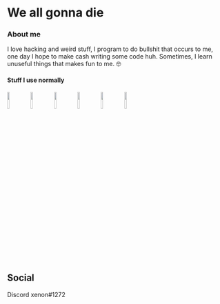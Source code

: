 # We all gonna die
<h3>About me</h3>
<p>
I love hacking and weird stuff, I program to do bullshit that occurs to me, one day I hope to make cash writing some code huh. Sometimes, I learn unuseful things that makes fun to me. 🤓
</p>
<div>
<h4>Stuff I use normally</h4>
  
  <img width="10%" src="https://cdn.jsdelivr.net/gh/devicons/devicon/icons/python/python-original.svg" />
  <img width="10%" src="https://cdn.jsdelivr.net/gh/devicons/devicon/icons/wordpress/wordpress-plain.svg" />
  <img width="10%" src="https://cdn.jsdelivr.net/gh/devicons/devicon/icons/woocommerce/woocommerce-plain.svg" />
  <img width="10%" src="https://cdn.jsdelivr.net/gh/devicons/devicon/icons/nodejs/nodejs-original.svg" />
  <img width="10%" src="https://cdn.jsdelivr.net/gh/devicons/devicon/icons/electron/electron-original.svg" />
  <img width="10%" src="https://cdn.jsdelivr.net/gh/devicons/devicon/icons/react/react-original.svg" />       
</div>
<div>
  <h2>Social</h2>
  Discord xenon#1272
</div>
